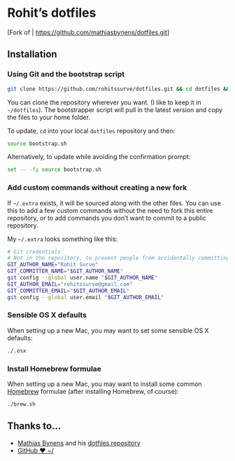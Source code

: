 # Rohit’s dotfiles

[Fork of | https://github.com/mathiasbynens/dotfiles.git]

## Installation

### Using Git and the bootstrap script

```bash
git clone https://github.com/rohitssurve/dotfiles.git && cd dotfiles && source bootstrap.sh
```

You can clone the repository wherever you want. (I like to keep it in `~/dotfiles`). The bootstrapper script will pull in the latest version and copy the files to your home folder.

To update, `cd` into your local `dotfiles` repository and then:

```bash
source bootstrap.sh
```

Alternatively, to update while avoiding the confirmation prompt:

```bash
set -- -f; source bootstrap.sh
```

### Add custom commands without creating a new fork

If `~/.extra` exists, it will be sourced along with the other files. You can use this to add a few custom commands without the need to fork this entire repository, or to add commands you don’t want to commit to a public repository.

My `~/.extra` looks something like this:

```bash
# Git credentials
# Not in the repository, to prevent people from accidentally committing under my name
GIT_AUTHOR_NAME="Rohit Surve"
GIT_COMMITTER_NAME="$GIT_AUTHOR_NAME"
git config --global user.name "$GIT_AUTHOR_NAME"
GIT_AUTHOR_EMAIL="rohitssurve@gmail.com"
GIT_COMMITTER_EMAIL="$GIT_AUTHOR_EMAIL"
git config --global user.email "$GIT_AUTHOR_EMAIL"
```

### Sensible OS X defaults

When setting up a new Mac, you may want to set some sensible OS X defaults:

```bash
./.osx
```

### Install Homebrew formulae

When setting up a new Mac, you may want to install some common [Homebrew](http://brew.sh/) formulae (after installing Homebrew, of course):

```bash
./brew.sh
```

## Thanks to…

* [Mathias Bynens](https://mathiasbynens.be/) and his [dotfiles repository](https://github.com/mathiasbynens/dotfiles)
* [GitHub ❤ ~/](https://dotfiles.github.io/)
